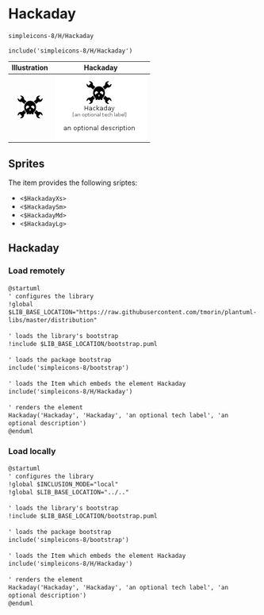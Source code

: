 # Hackaday


```text
simpleicons-8/H/Hackaday
```

```text
include('simpleicons-8/H/Hackaday')
```



| Illustration | Hackaday |
| :---: | :---: |
| ![illustration for Illustration](../../simpleicons-8/H/Hackaday.png) | ![illustration for Hackaday](../../simpleicons-8/H/Hackaday.Local.png) |



## Sprites
The item provides the following sriptes:

- `<$HackadayXs>`
- `<$HackadaySm>`
- `<$HackadayMd>`
- `<$HackadayLg>`





## Hackaday

### Load remotely
```plantuml
@startuml
' configures the library
!global $LIB_BASE_LOCATION="https://raw.githubusercontent.com/tmorin/plantuml-libs/master/distribution"

' loads the library's bootstrap
!include $LIB_BASE_LOCATION/bootstrap.puml

' loads the package bootstrap
include('simpleicons-8/bootstrap')

' loads the Item which embeds the element Hackaday
include('simpleicons-8/H/Hackaday')

' renders the element
Hackaday('Hackaday', 'Hackaday', 'an optional tech label', 'an optional description')
@enduml
```

### Load locally
```plantuml
@startuml
' configures the library
!global $INCLUSION_MODE="local"
!global $LIB_BASE_LOCATION="../.."

' loads the library's bootstrap
!include $LIB_BASE_LOCATION/bootstrap.puml

' loads the package bootstrap
include('simpleicons-8/bootstrap')

' loads the Item which embeds the element Hackaday
include('simpleicons-8/H/Hackaday')

' renders the element
Hackaday('Hackaday', 'Hackaday', 'an optional tech label', 'an optional description')
@enduml
```

